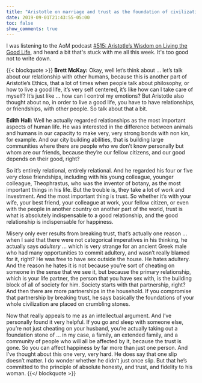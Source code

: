```yaml
---
title: "Aristotle on marriage and trust as the foundation of civilization"
date: 2019-09-01T21:43:55-05:00
toc: false
show_comments: true
---
```


I was listening to the AoM podcast [#515: Aristotle’s Wisdom on Living the Good Life](https://www.artofmanliness.com/articles/aristotle-living-the-good-life/), and heard a bit that's stuck with me all this week. It's too good not to write down. 

{{< blockquote >}}
**Brett McKay:** Okay, well let’s think about ... let’s talk about our relationship with other humans, because this is another part of Aristotle’s Ethics, that a lot of times when people talk about philosophy, or how to live a good life, it’s very self centered, it’s like how can I take care of myself? It’s just like ... how can I control my emotions? But Aristotle also thought about no, in order to live a good life, you have to have relationships, or friendships, with other people. So talk about that a bit.

**Edith Hall:** Well he actually regarded relationships as the most important aspects of human life. He was interested in the difference between animals and humans in our capacity to make very, very strong bonds with non kin, for example. And our city building abilities, that is building large communities where there are people who we don’t know personally but whom are our friends, because they’re our fellow citizens, and our good depends on their good, right?

So it’s entirely relational, entirely relational. And he regarded his four or five very close friendships, including with his young colleague, younger colleague, Theophrastus, who was the inventor of botany, as the most important things in his life. But the trouble is, they take a lot of work and investment. And the most important thing is trust. So whether it’s with your wife, your best friend, your colleague at work, your fellow citizen, or even with the people in another country on another part of the world, trust is what is absolutely indispensable to a good relationship, and the good relationship is indispensable for happiness.

Misery only ever results from breaking trust, that’s actually one reason ... when I said that there were not categorical imperatives in his thinking, he actually says _adultery_ ... which is very strange for an ancient Greek male who had many opportunities to commit adultery, and wasn’t really blamed for it, right? He was free to have sex outside the house. He hates adultery. And the reason he hates it is not because you’re sort of cheating on someone in the sense that we see it, but because the primary relationship, which is your life partner, the person that you have sex with, is the building block of all of society for him. Society starts with that partnership, right? And then there are more partnerships in the household. If you compromise that partnership by breaking trust, he says basically the foundations of your whole civilization are placed on crumbling stones.

Now that really appeals to me as an intellectual argument. And I’ve personally found it very helpful. If you go and sleep with someone else, you’re not just cheating on your husband, you’re actually taking out a foundation stone of ... in my case, a family, an extended family, and a community of people who will all be affected by it, because the trust is gone. So you can affect happiness by far more than just one person. And I’ve thought about this one very, very hard. He does say that one slip doesn’t matter. I do wonder whether he didn’t just once slip. But that he’s committed to the principle of absolute honesty, and trust, and fidelity to his woman.
{{</ blockquote >}}